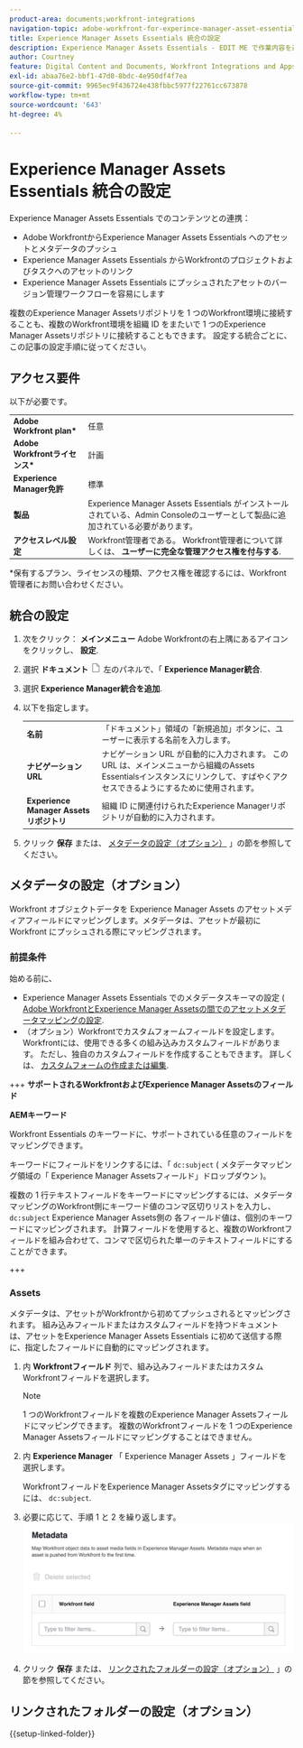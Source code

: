 ```yaml
---
product-area: documents;workfront-integrations
navigation-topic: adobe-workfront-for-experince-manager-asset-essentials
title: Experience Manager Assets Essentials 統合の設定
description: Experience Manager Assets Essentials - EDIT ME で作業内容を連携させます。
author: Courtney
feature: Digital Content and Documents, Workfront Integrations and Apps
exl-id: abaa76e2-bbf1-47d0-8bdc-4e950df4f7ea
source-git-commit: 9965ec9f436724e438fbbc5977f22761cc673878
workflow-type: tm+mt
source-wordcount: '643'
ht-degree: 4%

---
```


# Experience Manager Assets Essentials 統合の設定

Experience Manager Assets Essentials でのコンテンツとの連携：

* Adobe WorkfrontからExperience Manager Assets Essentials へのアセットとメタデータのプッシュ&#x200B;
* Experience Manager Assets Essentials からWorkfrontのプロジェクトおよびタスクへのアセットのリ&#x200B;ンク
* Experience Manager Assets Essentials にプッシュされたアセットのバージョン管理ワークフローを容易にします

複数のExperience Manager Assetsリポジトリを 1 つのWorkfront環境に接続することも、複数のWorkfront環境を組織 ID をまたいで 1 つのExperience Manager Assetsリポジトリに接続することもできます。 設定する統合ごとに、この記事の設定手順に従ってください。

## アクセス要件

以下が必要です。

<table>
  <tr>
   <td><strong>Adobe Workfront plan*</strong>
   </td>
   <td>任意
   </td>
  </tr>
  <tr>
   <td><strong>Adobe Workfrontライセンス*</strong>
   </td>
   <td>計画
   </td>
  </tr>
  <tr>
   <td><strong>Experience Manager免許</strong>
   </td>
   <td>標準
   </td>
  </tr>
  <tr>
   <td><strong>製品</strong>
   </td>
   <td>Experience Manager Assets Essentials がインストールされている、Admin Consoleのユーザーとして製品に追加されている必要があります。
   </td>
  </tr>
  <tr>
   <td><strong>アクセスレベル設定</strong>
   </td>
   <td>Workfront管理者である。 Workfront管理者について詳しくは、 <strong>ユーザーに完全な管理アクセス権を付与する</strong>.
   </td>
  </tr>
</table>


*保有するプラン、ライセンスの種類、アクセス権を確認するには、Workfront管理者にお問い合わせください。


## 統合の設定

1. 次をクリック： **メインメニュー** Adobe Workfrontの右上隅にあるアイコンをクリックし、 **設定**.
1. 選択  **ドキュメント** ![ドキュメントアイコン](assets/document-icon.png) 左のパネルで、「 **Experience Manager統合**.
1. 選択 **Experience Manager統合を追加**.
1. 以下を指定します。

   <table>
   <tr>
      <td><strong>名前</strong>
      </td>
      <td>「ドキュメント」領域の「新規追加」ボタンに、ユーザーに表示する名前を入力します。
      </td>
   </tr>
   <tr>
      <td><strong>ナビゲーション URL</strong>
      </td>
      <td>ナビゲーション URL が自動的に入力されます。 この URL は、メインメニューから組織のAssets Essentialsインスタンスにリンクして、すばやくアクセスできるようにするために使用されます。
      </td>
   </tr>
   <tr>
      <td>
      <strong>Experience Manager Assetsリポジトリ</strong>
      </td>
      <td>
      組織 ID に関連付けられたExperience Managerリポジトリが自動的に入力されます。
      </td>
   </tr>
   </table>

1. クリック **保存** または、 [メタデータの設定（オプション）](#set-up-metadata-optional) 」の節を参照してください。


## メタデータの設定（オプション）

Workfront オブジェクトデータを Experience Manager Assets のアセットメディアフィールドにマッピングします。メタデータは、アセットが最初に Workfront にプッシュされる際にマッピングされます。


### 前提条件

始める前に、

* Experience Manager Assets Essentials でのメタデータスキーマの設定 ( [Adobe WorkfrontとExperience Manager Assetsの間でのアセットメタデータマッピングの設定](https://experienceleague.adobe.com/docs/experience-manager-cloud-service/content/assets/integrations/configure-asset-metadata-mapping.html?lang=en).
* （オプション）Workfrontでカスタムフォームフィールドを設定します。 Workfrontには、使用できる多くの組み込みカスタムフィールドがあります。 ただし、独自のカスタムフィールドを作成することもできます。 詳しくは、 [カスタムフォームの作成または編集](/help/quicksilver/administration-and-setup/customize-workfront/create-manage-custom-forms/create-or-edit-a-custom-form.md).

+++ **サポートされるWorkfrontおよびExperience Manager Assetsのフィールド**

**AEMキーワード**

Workfront Essentials のキーワードに、サポートされている任意のフィールドをマッピングできます。

キーワードにフィールドをリンクするには、「 `dc:subject` ( メタデータマッピング領域の「 Experience Manager Assetsフィールド」ドロップダウン )。

複数の 1 行テキストフィールドをキーワードにマッピングするには、メタデータマッピングのWorkfront側にキーワード値のコンマ区切りリストを入力し、 `dc:subject` Experience Manager Assets側の 各フィールド値は、個別のキーワードにマッピングされます。 計算フィールドを使用すると、複数のWorkfrontフィールドを組み合わせて、コンマで区切られた単一のテキストフィールドにすることができます。

<!--
Look for essentials article
For more information on keywords in Experience Manager Assets, including how to create and manage keywords, see [Administering Tags]( https://experienceleague.adobe.com/docs/experience-manager-64/administering/contentmanagement/tags.html?lang=en).
-->

+++


### Assets

メタデータは、アセットがWorkfrontから初めてプッシュされるとマッピングされます。 組み込みフィールドまたはカスタムフィールドを持つドキュメントは、アセットをExperience Manager Assets Essentials に初めて送信する際に、指定したフィールドに自動的にマッピングされます。

1. 内 **Workfrontフィールド** 列で、組み込みフィールドまたはカスタムWorkfrontフィールドを選択します。
   >[!NOTE]
   >
   >1 つのWorkfrontフィールドを複数のExperience Manager Assetsフィールドにマッピングできます。 複数のWorkfrontフィールドを 1 つのExperience Manager Assetsフィールドにマッピングすることはできません。
1. 内 **Experience Manager** 「 Experience Manager Assets 」フィールドを選択します。

   WorkfrontフィールドをExperience Manager Assetsタグにマッピングするには、 `dc:subject`.
1. 必要に応じて、手順 1 と 2 を繰り返します。
   ![メタデータを有効にする](assets/metadata-assets-essentials.png)
1. クリック **保存** または、 [リンクされたフォルダーの設定（オプション）](#set-up-linked-folders-optional) 」の節を参照してください。


## リンクされたフォルダーの設定（オプション）

{{setup-linked-folder}}
